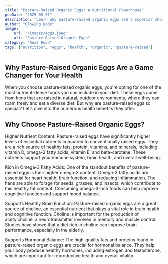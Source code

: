 ```yaml
---
title: "Pasture-Raised Organic Eggs: A Nutritional Powerhouse"
pubDate: "2025-05-01"
description: "Learn why pasture-raised organic eggs are a superior choice for health and wellness, and why they should be part of your daily diet."
author: "Glowing Body"
image:
    url: "/images/eggs.jpeg"
    alt: "Pasture-Raised Organic Eggs"
category: "Real Food"
tags: ["nutrition", "eggs", "health", "organic", "pasture-raised"]
---
```

## Why Pasture-Raised Organic Eggs Are a Game Changer for Your Health

When you choose pasture-raised organic eggs, you're opting for one of the most nutrient-dense foods you can include in your diet. These eggs come from hens that are raised in natural, outdoor environments, where they can roam freely and eat a diverse diet. But why are pasture-raised eggs so special? Let’s dive into the numerous health benefits they offer.

## Why Choose Pasture-Raised Organic Eggs?

Higher Nutrient Content: Pasture-raised eggs have significantly higher levels of essential nutrients compared to conventionally raised eggs. They are a rich source of healthy fats, protein, vitamins, and minerals, including vitamin D, omega-3 fatty acids, vitamin E, and beta-carotene. These nutrients support your immune system, brain health, and overall well-being.

Rich in Omega-3 Fatty Acids: One of the standout benefits of pasture-raised eggs is their higher omega-3 content. Omega-3 fatty acids are essential for heart health, brain function, and reducing inflammation. The hens are able to forage for seeds, grasses, and insects, which contribute to this healthy fat content. Consuming omega-3-rich foods can help improve cognitive function and support mood balance.

Supports Healthy Brain Function: Pasture-raised organic eggs are a great source of choline, an essential nutrient that plays a vital role in brain health and cognitive function. Choline is important for the production of acetylcholine, a neurotransmitter involved in memory and muscle control. Studies have shown that a diet rich in choline can improve brain performance, especially in the elderly.

Supports Hormonal Balance: The high-quality fats and proteins found in pasture-raised organic eggs are crucial for hormonal balance. They help your body produce healthy hormones, including estrogen and testosterone, which are important for reproductive health and overall vitality.

